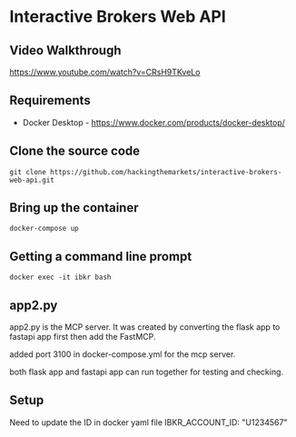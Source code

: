 # Interactive Brokers Web API

## Video Walkthrough

https://www.youtube.com/watch?v=CRsH9TKveLo

## Requirements

* Docker Desktop - https://www.docker.com/products/docker-desktop/

## Clone the source code
```
git clone https://github.com/hackingthemarkets/interactive-brokers-web-api.git
```

## Bring up the container
```
docker-compose up
```

## Getting a command line prompt

```
docker exec -it ibkr bash
```


## app2.py
app2.py is the MCP server. It was created by converting the flask app to fastapi app first then add the FastMCP.

added port 3100 in docker-compose.yml for the mcp server. 

both flask app and fastapi app can run together for testing and checking. 


## Setup 
Need to update the ID in docker yaml file
IBKR_ACCOUNT_ID: "U1234567"


